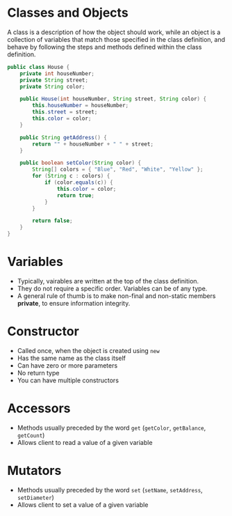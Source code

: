# Classes and Objects

A class is a description of how the object should work, while an object is a collection of variables that match those specified in the class definition, and behave by following the steps and methods defined within the class definition.

```java
public class House {
    private int houseNumber;
    private String street;
    private String color;

    public House(int houseNumber, String street, String color) {
        this.houseNumber = houseNumber;
        this.street = street;
        this.color = color;
    }

    public String getAddress() {
        return "" + houseNumber + " " + street;
    }

    public boolean setColor(String color) {
        String[] colors = { "Blue", "Red", "White", "Yellow" };
        for (String c : colors) {
            if (color.equals(c)) {
                this.color = color;
                return true;
            }
        }

        return false;
    }
}
```

# Variables

-   Typically, vairables are written at the top of the class definition.
-   They do not require a specific order. Variables can be of any type.
-   A general rule of thumb is to make non-final and non-static members **private**, to ensure information integrity.

# Constructor

-   Called once, when the object is created using `new`
-   Has the same name as the class itself
-   Can have zero or more parameters
-   No return type
-   You can have multiple constructors

# Accessors

-   Methods usually preceded by the word `get` (`getColor`, `getBalance`, `getCount`)
-   Allows client to read a value of a given variable

# Mutators

-   Methods usually preceded by the word `set` (`setName`, `setAddress`, `setDiameter`)
-   Allows client to set a value of a given variable
